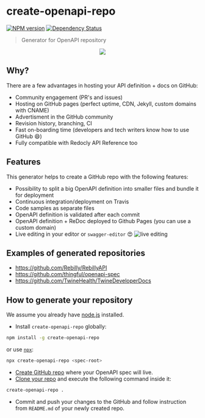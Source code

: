 # create-openapi-repo

[![NPM version][npm-image]][npm-url] [![Dependency Status][daviddm-image]][daviddm-url]

> Generator for OpenAPI repository

<center>

<img src="./logo.png" widht="500px"/>

</center>

## Why?
There are a few advantages in hosting your API definition + docs on GitHub:
 - Community engagement (PR's and issues)
 - Hosting on GitHub pages (perfect uptime, CDN, Jekyll, custom domains with CNAME)
 - Advertisment in the GitHub community
 - Revision history, branching, CI
 - Fast on-boarding time (developers and tech writers know how to use GitHub :smile:)
 - Fully compatible with Redocly API Reference too

## Features
This generator helps to create a GitHub repo with the following features:
 - Possibility to split a big OpenAPI definition into smaller files and bundle it for deployment
 - Continuous integration/deployment on Travis
 - Code samples as separate files
 - OpenAPI definition is validated after each commit
 - OpenAPI definition + ReDoc deployed to Github Pages (you can use a custom domain)
 - Live editing in your editor or `swagger-editor` :heart_eyes:
 ![live editing](./live-edit.gif)

## Examples of generated repositories
- https://github.com/Rebilly/RebillyAPI
- https://github.com/thingful/openapi-spec
- https://github.com/TwineHealth/TwineDeveloperDocs

## How to generate your repository

We assume you already have [node.js](https://nodejs.org/) installed.

- Install `create-openapi-repo` globally:
```bash
npm install -g create-openapi-repo
```
or use [`npx`](https://medium.com/@maybekatz/introducing-npx-an-npm-package-runner-55f7d4bd282b):

```bash
npx create-openapi-repo <spec-root>
```
- [Create GitHub repo](https://help.github.com/articles/create-a-repo/#create-a-new-repository-on-github) where your OpenAPI spec will live.
- [Clone your repo](https://help.github.com/articles/cloning-a-repository/) and execute the following command inside it:
```bash
create-openapi-repo .
```
-  Commit and push your changes to the GitHub and follow instruction from `README.md` of your newly created repo.

[npm-image]: https://badge.fury.io/js/generator-openapi-repo.svg
[npm-url]: https://npmjs.org/package/generator-openapi-repo
[daviddm-image]: https://david-dm.org/Rebilly/generator-openapi-repo.svg?theme=shields.io
[daviddm-url]: https://david-dm.org/Rebilly/generator-openapi-repo
